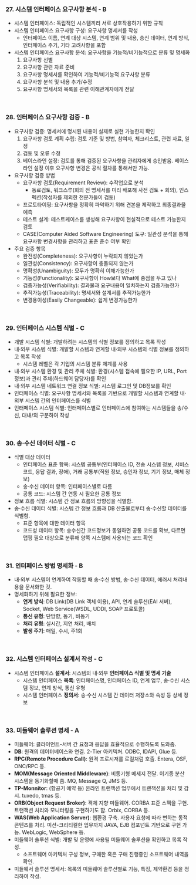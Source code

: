### 27. 시스템 인터페이스 요구사항 분석 - B

* 시스템 인터페이스: 독립적인 시스템끼리 서로 상호작용하기 위한 규칙
* 시스템 인터페이스 요구사항 구성: 요구사항 명세서를 작성
  * 인터페이스 이름, 연계 대상 시스템, 연계 범위 및 내용, 송신 데이터, 연계 방식, 인터페이스 주기, 기타 고려사항을 포함
* 시스템 인터페이스 요구사항 분석: 요구사항을 기능적/비기능적으로 분류 및 명세화
  1. 요구사항 선별
  2. 요구사항 관련 자료 준비
  3. 요구사항 명세서를 확인하여 기능적/비기능적 요구사항 분류
  4. 요구사항 분석 및 내용 추가/수정
  5. 요구사항 명세서와 목록을 관련 이해관계자에게 전달

<br>

### 28. 인터페이스 요구사항 검증 - B

* 요구사항 검증: 명세서에 명시된 내용이 실제로 실현 가능한지 확인
  1. 요구사항 검토 계획 수립: 검토 기준 및 방법, 참여자, 체크리스트, 관련 자료, 일정
  2. 검토 및 오류 수정
  3. 베이스라인 설정: 검토를 통해 검증된 요구사항을 관리자에게 승인받음. 베이스라인 설정 이후 요구사항 변경은 공식 절차를 통해서만 가능.
* 요구사항 검증 방법
  * 요구사항 검토(Requirement Review): 수작업으로 분석
    * 동료검토, 워크스루(회의 전 명세서를 미리 배포해 사전 검토 + 회의), 인스펙션(작성자를 제외한 전문가들이 검토)
  * 프로토타이핑: 요구사항을 정확히 파악하기 위해 견본을 제작하고 최종결과물 예측
  * 테스트 설계: 테스트케이스를 생성해 요구사항이 현실적으로 테스트 가능한지 검토
  * CASE(Computer Aided Software Engineering) 도구: 일관성 분석을 통해 요구사항 변경사항을 관리하고 표준 준수 여부 확인
* 주요 검증 항목
  * 완전성(Completeness): 요구사항이 누락되지 않았는가
  * 일관성(Consistency): 요구사항이 충돌되지 않는가
  * 명확성(Unambiguity): 모두가 명확히 이해가능한가
  * 기능성(Functionality): 요구사항이 How보다 What에 중점을 두고 있나
  * 검증가능성(Verifiability): 결과물과 요구내용이 일치하는지 검증가능한가
  * 추적가능성(Traceability): 명세서와 설계서를 추적가능한가
  * 변경용이성(Easily Changeable): 쉽게 변경가능한가

<br>

### 29. 인터페이스 시스템 식별 - C

* 개발 시스템 식별: 개발하려는 시스템의 식별 정보를 정의하고 목록 작성
* 내·외부 시스템 식별: 개발할 시스템과 연계할 내·외부 시스템의 식별 정보를 정의하고 목록 작성
  * 시스템 레벨은 각 기업의 시스템 분류 체계를 사용
* 내·외부 시스템 환경 및 관리 주체 식별: 환경(시스템 접속에 필요한 IP, URL, Port 정보)과 관리 주체(하드웨어 담당자)를 확인
* 내·외부 시스템 네트워크 연결 정보 식별: 시스템 로그인 및 DB정보를 확인
* 인터페이스 식별: 요구사항 명세서와 목록을 기반으로 개발할 시스템과 연계할 내·외부 시스템 간의 인터페이스를 식별
* 인터페이스 시스템 식별: 인터페이스별로 인터페이스에 참여하는 시스템들을 송/수신, 대내/외 구분하여 작성

<br>

### 30. 송·수신 데이터 식별 - C

* 식별 대상 데이터
  * 인터페이스 표준 항목: 시스템 공통부(인터페이스 ID, 전송 시스템 정보, 서비스 코드, 응답 결과, 장애), 거래 공통부(직원 정보, 승인자 정보, 기기 정보, 매체 정보)
  * 송·수신 데이터 항목: 인터페이스별로 다름
  * 공통 코드: 시스템 간 연동 시 필요한 공통 정보
* 정보 흐름 식별: 시스템 간 정보 흐름의 방향성을 식별함. 
* 송·수신 데이터 식별: 시스템 간 정보 흐름과 DB 산출물로부터 송·수신할 데이터를 식별함.
  * 표준 항목에 대한 데이터 항목
  * 코드성 데이터 항목: 송수신간 코드정보가 동일하면 공통 코드를 확보, 다르면 맵핑 필요 대상으로 분류해 양쪽 시스템에 사용되는 코드 확인

<br>

### 31. 인터페이스 방법 명세화 - B

* 내·외부 시스템이 연계하여 작동할 때 송·수신 방법, 송·수신 데이터, 에러시 처리내용을 문서화한 것.
* 명세화하기 위해 필요한 정보:
  * **연계 방식**: DB Link(DB Link 객체 이용), API, 연계 솔루션(EAI 서버), Socket, Web Service(WSDL, UDDI, SOAP 프로토콜)
  * **통신 유형**: 단방향, 동기, 비동기
  * **처리 유형**: 실시간, 지연 처리, 배치
  * **발생 주기**: 매일, 수시, 주1회

<br>

### 32. 시스템 인터페이스 설계서 작성 - C

* 시스템 인터페이스 **설계서**: 시스템의 내·외부 **인터페이스 식별 및 명세 기술**
  * 시스템 인터페이스 **목록**: 인터페이스명, 인터페이스 ID, 연계 업무, 송·수신 시스템 정보, 연계 방식, 통신 유형
  * 시스템 인터페이스 **정의서**: 송·수신 시스템 간 데이터 저장소와 속성 등 상세 정보

<br>

### 33. 미들웨어 솔루션 명세 - A

* 미들웨어: 클라이언트-서버 간 요청과 응답을 효율적으로 수행하도록 도와줌.
* **DB**: 원격의 데이터베이스와 연결. 2-Tier 아키텍처. ODBC, IDAPI, Glue 등.
* **RPC(Remote Procedure Call)**: 원격 프로시저를 로컬처럼 호출. Entera, OSF, ONC/RPC 등.
* **MOM(Message Oriented Middleware)**: 비동기형 메세지 전달. 이기종 분산 시스템을 동기화할때 씀. MQ, Message Q, JMS 등.
* **TP-Monnitor**: (항공기 예약 등) 온라인 트랜잭션 업무에서 트랜잭션을 처리 및 감시. tuxedo, tmas 등.
* **ORB(Object Request Broker)**: 객체 지향 미들웨어. CORBA 표준 스펙을 구현. 트랜잭션 처리와 모니터링을 구현하기도 함. Orbix, CORBA 등.
* **WAS(Web Application Server)**: 웹환경 구축. 사용자 요청에 따라 변하는 동적 콘텐츠를 처리. 미션-크리티컬한 업무까지 JAVA, EJB 컴포넌트 기반으로 구현 가능. WebLogic, WebSphere 등.
* 미들웨어 솔루션 식별: 개발 및 운영에 사용될 미들웨어 솔루션을 확인하고 목록 작성.
  * 소프트웨어 아키텍처 구성 정보, 구매한 혹은 구매 진행중인 소프트웨어 내역을 확인.
* 미들웨서 솔루션 명세서: 목록의 미들웨어 솔루션별로 기능, 특징, 제약환경 등을 정리하여 작성.